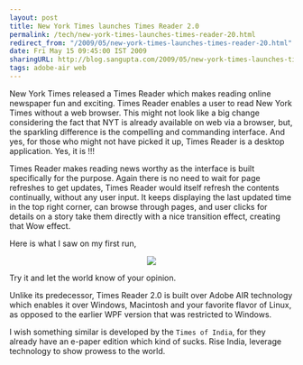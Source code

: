 ```yaml
---
layout: post
title: New York Times launches Times Reader 2.0
permalink: /tech/new-york-times-launches-times-reader-20.html
redirect_from: "/2009/05/new-york-times-launches-times-reader-20.html"
date: Fri May 15 09:45:00 IST 2009
sharingURL: http://blog.sangupta.com/2009/05/new-york-times-launches-times-reader-20.html
tags: adobe-air web
---
```



New York Times released a Times Reader which makes reading online newspaper fun 
and exciting. Times Reader enables a user to read New York Times without a web 
browser. This might not look like a big change considering the fact that NYT is 
already available on web via a browser, but, the sparkling difference is the compelling 
and commanding interface. And yes, for those who might not have picked it up, Times Reader 
is a desktop application. Yes, it is !!!

Times Reader makes reading news worthy as the interface is built specifically for the 
purpose. Again there is no need to wait for page refreshes to get updates, Times Reader 
would itself refresh the contents continually, without any user input. It keeps 
displaying the last updated time in the top right corner, can browse through pages, 
and user clicks for details on a story take them directly with a nice transition effect, creating that Wow effect.

Here is what I saw on my first run,

<div class="separator" style="clear: both; text-align: center;">
    <a href="http://2.bp.blogspot.com/_Igofzvi0TDM/SgzrjyxkumI/AAAAAAAAE48/et4jx0QLZS4/s1600-h/NewYorkTimes.JPG" imageanchor="1" style="margin-left: 1em; margin-right: 1em;"><img border="0" src="http://2.bp.blogspot.com/_Igofzvi0TDM/SgzrjyxkumI/AAAAAAAAE48/et4jx0QLZS4/s400/NewYorkTimes.JPG"></a>
</div>

Try it and let the world know of your opinion.

Unlike its predecessor, Times Reader 2.0 is built over Adobe AIR technology which 
enables it over Windows, Macintosh and your favorite flavor of Linux, as opposed to 
the earlier WPF version that was restricted to Windows.

I wish something similar is developed by the `Times of India`, for they already have 
an e-paper edition which kind of sucks. Rise India, leverage technology to show prowess 
to the world.
